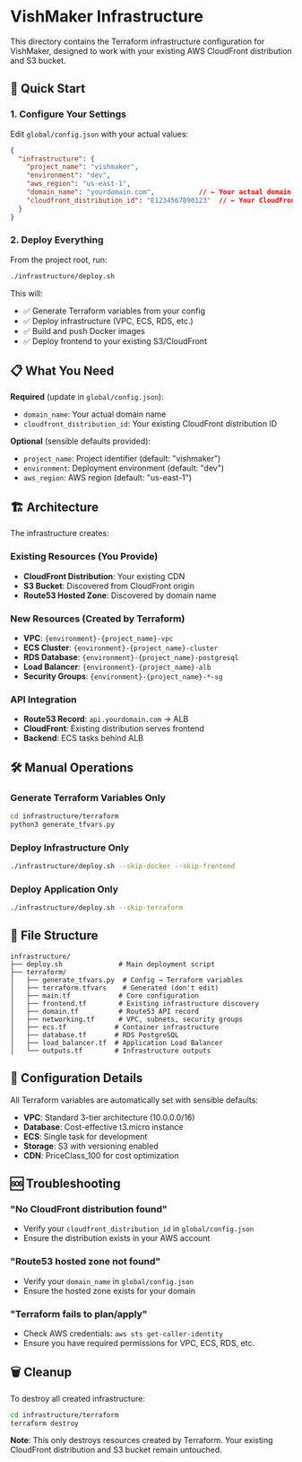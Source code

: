 # VishMaker Infrastructure

This directory contains the Terraform infrastructure configuration for VishMaker, designed to work with your existing AWS CloudFront distribution and S3 bucket.

## 🚀 Quick Start

### 1. Configure Your Settings

Edit `global/config.json` with your actual values:

```json
{
  "infrastructure": {
    "project_name": "vishmaker",
    "environment": "dev",
    "aws_region": "us-east-1",
    "domain_name": "yourdomain.com",           // ← Your actual domain
    "cloudfront_distribution_id": "E1234567890123"  // ← Your CloudFront ID
  }
}
```

### 2. Deploy Everything

From the project root, run:

```bash
./infrastructure/deploy.sh
```

This will:
- ✅ Generate Terraform variables from your config
- ✅ Deploy infrastructure (VPC, ECS, RDS, etc.)
- ✅ Build and push Docker images
- ✅ Deploy frontend to your existing S3/CloudFront

## 📋 What You Need

**Required** (update in `global/config.json`):
- `domain_name`: Your actual domain name
- `cloudfront_distribution_id`: Your existing CloudFront distribution ID

**Optional** (sensible defaults provided):
- `project_name`: Project identifier (default: "vishmaker")
- `environment`: Deployment environment (default: "dev")
- `aws_region`: AWS region (default: "us-east-1")

## 🏗️ Architecture

The infrastructure creates:

### Existing Resources (You Provide)
- **CloudFront Distribution**: Your existing CDN
- **S3 Bucket**: Discovered from CloudFront origin
- **Route53 Hosted Zone**: Discovered by domain name

### New Resources (Created by Terraform)
- **VPC**: `{environment}-{project_name}-vpc`
- **ECS Cluster**: `{environment}-{project_name}-cluster`
- **RDS Database**: `{environment}-{project_name}-postgresql`
- **Load Balancer**: `{environment}-{project_name}-alb`
- **Security Groups**: `{environment}-{project_name}-*-sg`

### API Integration
- **Route53 Record**: `api.yourdomain.com` → ALB
- **CloudFront**: Existing distribution serves frontend
- **Backend**: ECS tasks behind ALB

## 🛠️ Manual Operations

### Generate Terraform Variables Only
```bash
cd infrastructure/terraform
python3 generate_tfvars.py
```

### Deploy Infrastructure Only
```bash
./infrastructure/deploy.sh --skip-docker --skip-frontend
```

### Deploy Application Only
```bash
./infrastructure/deploy.sh --skip-terraform
```

## 📁 File Structure

```
infrastructure/
├── deploy.sh              # Main deployment script
├── terraform/
│   ├── generate_tfvars.py  # Config → Terraform variables
│   ├── terraform.tfvars    # Generated (don't edit)
│   ├── main.tf            # Core configuration
│   ├── frontend.tf        # Existing infrastructure discovery
│   ├── domain.tf          # Route53 API record
│   ├── networking.tf      # VPC, subnets, security groups
│   ├── ecs.tf            # Container infrastructure
│   ├── database.tf       # RDS PostgreSQL
│   ├── load_balancer.tf  # Application Load Balancer
│   └── outputs.tf        # Infrastructure outputs
```

## 🔧 Configuration Details

All Terraform variables are automatically set with sensible defaults:

- **VPC**: Standard 3-tier architecture (10.0.0.0/16)
- **Database**: Cost-effective t3.micro instance
- **ECS**: Single task for development
- **Storage**: S3 with versioning enabled
- **CDN**: PriceClass_100 for cost optimization

## 🆘 Troubleshooting

### "No CloudFront distribution found"
- Verify your `cloudfront_distribution_id` in `global/config.json`
- Ensure the distribution exists in your AWS account

### "Route53 hosted zone not found"
- Verify your `domain_name` in `global/config.json`
- Ensure the hosted zone exists for your domain

### "Terraform fails to plan/apply"
- Check AWS credentials: `aws sts get-caller-identity`
- Ensure you have required permissions for VPC, ECS, RDS, etc.

## 🗑️ Cleanup

To destroy all created infrastructure:

```bash
cd infrastructure/terraform
terraform destroy
```

**Note**: This only destroys resources created by Terraform. Your existing CloudFront distribution and S3 bucket remain untouched. 